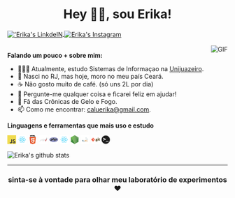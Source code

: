<h1 align="center"> Hey 👋🏽, sou Erika! </h1>

<a href="https://www.linkedin.com/in/erika-lopes/">
  <img align="center" alt="'Erika's LinkdeIN" width="22px" src="https://cdn.jsdelivr.net/npm/simple-icons@v3/icons/linkedin.svg" />
</a>

<a href="https://www.instagram.com/erika.lxpes/">
  <img align="center" alt="Erika's Instagram" width="22px" src="https://cdn.jsdelivr.net/npm/simple-icons@v3/icons/instagram.svg" />
</a>

<br />
<br />

<img align="right" alt="GIF" src="https://media.tenor.com/images/c73a99c691bdc841e78a408608fb47e8/tenor.gif" />
  
**Falando um pouco + sobre mim:**

- 👨🏽‍💻 Atualmente, estudo Sistemas de Informaçao na [Unijuazeiro](https://https://unijuazeiro.edu.br).
- 🌱 Nasci no RJ, mas hoje, moro no meu país Ceará.
- ☕ Não gosto muito de café. (só uns 2L por dia)
- 💬 Pergunte-me qualquer coisa e ficarei feliz em ajudar!
- 👑 Fã das Crônicas de Gelo e Fogo.
- 📫 Como me encontrar: caluerika@gmail.com.


**Linguagens e ferramentas que mais uso e estudo**  
 
<code><img height="20" src="https://raw.githubusercontent.com/github/explore/80688e429a7d4ef2fca1e82350fe8e3517d3494d/topics/javascript/javascript.png"></code>
<code><img height="20" src="https://raw.githubusercontent.com/github/explore/80688e429a7d4ef2fca1e82350fe8e3517d3494d/topics/react-native/react-native.png"></code>
<code><img height="20" src="https://raw.githubusercontent.com/github/explore/80688e429a7d4ef2fca1e82350fe8e3517d3494d/topics/html/html.png"></code>
<code><img height="20" src="https://raw.githubusercontent.com/github/explore/80688e429a7d4ef2fca1e82350fe8e3517d3494d/topics/jekyll/jekyll.png"></code>
<code><img height="20" src="https://raw.githubusercontent.com/github/explore/80688e429a7d4ef2fca1e82350fe8e3517d3494d/topics/php/php.png"></code>
<code><img height="20" src="https://raw.githubusercontent.com/github/explore/80688e429a7d4ef2fca1e82350fe8e3517d3494d/topics/react/react.png"></code>
<code><img height="20" src="https://raw.githubusercontent.com/github/explore/80688e429a7d4ef2fca1e82350fe8e3517d3494d/topics/nodejs/nodejs.png"></code>
<code><img height="20" src="https://raw.githubusercontent.com/github/explore/80688e429a7d4ef2fca1e82350fe8e3517d3494d/topics/mysql/mysql.png"></code>
<code><img height="20" src="https://raw.githubusercontent.com/github/explore/80688e429a7d4ef2fca1e82350fe8e3517d3494d/topics/git/git.png"></code>
<code><img height="20" src="https://raw.githubusercontent.com/github/explore/80688e429a7d4ef2fca1e82350fe8e3517d3494d/topics/terminal/terminal.png"></code>



![Erika's github stats](https://github-readme-stats.vercel.app/api?username=erikalopes&show_icons=true&theme=bear)

<hr>
<h3 align="center"><strong> sinta-se à vontade para olhar meu laboratório de experimentos ❤ </strong> </h3>
